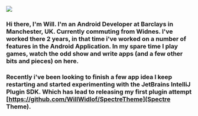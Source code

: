 ![](https://res.cloudinary.com/willwidlof/image/upload/v1595955346/Blue_Tech_Cables_Facebook_Ad_1_akygwc.png)

### Hi there, I'm Will. I'm an Android Developer at Barclays in Manchester, UK. Currently commuting from Widnes. I've worked there 2 years, in that time i've worked on a number of features in the Android Application. In my spare time I play games, watch the odd show and write apps (and a few other bits and pieces) on here. 
### Recently i've been looking to finish a few app idea I keep restarting and started experimenting with the JetBrains IntelliJ Plugin SDK. Which has lead to releasing my first plugin attempt [https://github.com/WillWidlof/SpectreTheme](Spectre Theme).

<!--
**WillWidlof/WillWidlof** is a ✨ _special_ ✨ repository because its `README.md` (this file) appears on your GitHub profile.

Here are some ideas to get you started:

- 🔭 I’m currently working on ...
- 🌱 I’m currently learning ...
- 👯 I’m looking to collaborate on ...
- 🤔 I’m looking for help with ...
- 💬 Ask me about ...
- 📫 How to reach me: ...
- 😄 Pronouns: ...
- ⚡ Fun fact: ...
-->
